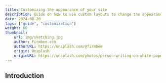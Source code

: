 ```yaml
---
title: Customizing the appearance of your site
description: Guide on how to use custom layouts to change the appearance of the homepage, single pages, and list pages.
date: 2024-08-20
tags: ["guide", "customization"]
weight: 60
thumbnail: 
    url: img/sketching.jpg
    author: Firmbee.com
    authorURL: https://unsplash.com/@firmbee
    origin: Unsplash
    originURL: https://unsplash.com/photos/person-writing-on-white-paper-gcsNOsPEXfs
---
```


## Introduction

